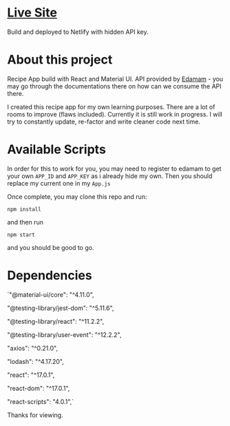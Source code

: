 # [Live Site](https://epic-bohr-fa9580.netlify.app/)

Build and deployed to Netlify with hidden API key.

# About this project

Recipe App build with React and Material UI. API provided by [Edamam](www.edamam.com) - you may go through the documentations there on how can we consume the API there.

I created this recipe app for my own learning purposes. There are a lot of rooms to improve (flaws included). Currently it is still work in progress. I will try to constantly update, re-factor and write cleaner code next time.


# Available Scripts

In order for this to work for you, you may need to register to edamam to get your own `APP_ID` and `APP_KEY` as i already hide my own. Then you should replace my current one in my `App.js`

Once complete, you may clone this repo and run:

`npm install`

and then run

`npm start`

and you should be good to go.

# Dependencies
`"@material-ui/core": "^4.11.0",

"@testing-library/jest-dom": "^5.11.6",

"@testing-library/react": "^11.2.2",

"@testing-library/user-event": "^12.2.2",

"axios": "^0.21.0",

"lodash": "^4.17.20",

"react": "^17.0.1",

"react-dom": "^17.0.1",

"react-scripts": "4.0.1",`

Thanks for viewing.
